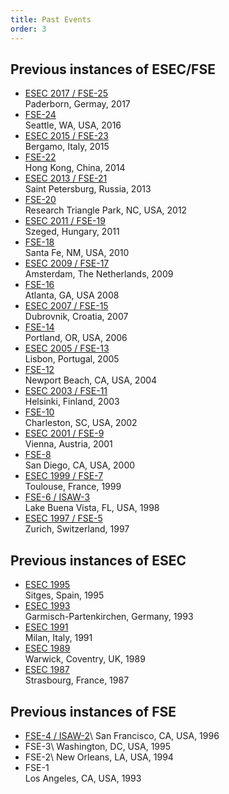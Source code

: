 ```yaml
---
title: Past Events
order: 3
---
```


## Previous instances of ESEC/FSE

* [ESEC 2017 / FSE-25](http://esec-fse17.uni-paderborn.de/)  
  Paderborn, Germay, 2017
* [FSE-24](https://www.cs.ucdavis.edu/fse2016/)  
  Seattle, WA, USA, 2016
* [ESEC 2015 / FSE-23](http://esec-fse15.dei.polimi.it/)  
  Bergamo, Italy, 2015
* [FSE-22](https://fse22.gatech.edu/)  
  Hong Kong, China, 2014
* [ESEC 2013 / FSE-21](http://2013.esec-fse.org/)  
  Saint Petersburg, Russia, 2013
* [FSE-20](http://www.sigsoft.org/fse20/)  
  Research Triangle Park, NC, USA, 2012
* [ESEC 2011 / FSE-19](http://2011.esec-fse.org/)  
  Szeged, Hungary, 2011
* [FSE-18](http://fse18.cse.wustl.edu/)  
   Santa Fe, NM, USA, 2010
* [ESEC 2009 / FSE-17](http://www.esec-fse-2009.ewi.tudelft.nl/)  
  Amsterdam, The Netherlands, 2009 
* [FSE-16](http://www.cc.gatech.edu/conferences/fse16/)  
   Atlanta, GA, USA 2008 
* [ESEC 2007 / FSE-15](http://www.idt.mdh.se/esec-fse-2007/)  
   Dubrovnik, Croatia, 2007              
* [FSE-14](http://www.cs.uoregon.edu/fse-14/)  
   Portland, OR, USA, 2006 
* [ESEC 2005 / FSE-13](http://esecfse05.di.fct.unl.pt/)  
   Lisbon, Portugal, 2005  
* [FSE-12](http://www.isr.uci.edu/FSE-12/)  
   Newport Beach, CA, USA, 2004
* [ESEC 2003 / FSE-11](http://esecfse.cs.helsinki.fi/)  
   Helsinki, Finland, 2003  
* [FSE-10](http://www.isr.uci.edu/FSE-12/)  
  Charleston, SC, USA, 2002
* [ESEC 2001 / FSE-9](http://esec.ocg.at/)  
   Vienna, Austria, 2001  
* [FSE-8](http://www.cs.virginia.edu/fse8/)  
  San Diego, CA, USA, 2000
* [ESEC 1999 / FSE-7](http://www.cert.fr/anglais/dprs/esec99.html)  
   Toulouse, France, 1999  
* [FSE-6 / ISAW-3](http://www.ics.uci.edu/~dsr/fse6/)  
  Lake Buena Vista, FL, USA, 1998 
* [ESEC 1997 / FSE-5](http://www.ifi.unizh.ch/groups/req/esec97/)  
   Zurich, Switzerland, 1997
   
## Previous instances of ESEC
* [ESEC 1995](http://www.informatik.uni-trier.de/~ley/db/conf/esec/esec95.html)  
   Sitges, Spain, 1995
* [ESEC 1993](http://www.informatik.uni-trier.de/~ley/db/conf/esec/esec93.html)  
   Garmisch-Partenkirchen, Germany, 1993
* [ESEC 1991](http://www.informatik.uni-trier.de/~ley/db/conf/esec/esec91.html)  
   Milan, Italy, 1991
* [ESEC 1989](http://www.informatik.uni-trier.de/~ley/db/conf/esec/esec89.html)  
   Warwick, Coventry, UK, 1989
* [ESEC 1987](http://www.informatik.uni-trier.de/~ley/db/conf/esec/esec87.html)  
   Strasbourg, France, 1987

## Previous instances of FSE
* [FSE-4 / ISAW-2](http://www.cs.colorado.edu/users/isaw2/)\\
  San Francisco, CA, USA, 1996
* FSE-3\\
  Washington, DC, USA, 1995  
* FSE-2\\
  New Orleans, LA, USA, 1994  
* FSE-1   
  Los Angeles, CA, USA, 1993 
